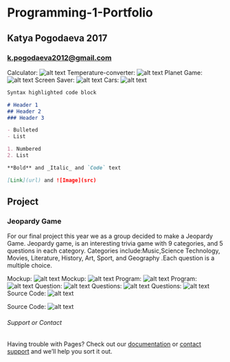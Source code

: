 # Programming-1-Portfolio
## Katya Pogodaeva 2017
### k.pogodaeva2012@gmail.com

Calculator: 
![alt text](https://ekaterinapogodaeva.github.io/Programmin-1-Portfolio/images/calc.png "Logo Title Text 1")
Temperature-converter: 
![alt text](https://ekaterinapogodaeva.github.io/Programmin-1-Portfolio/images/temp.png "Logo Title Text 1")
Planet Game: 
![alt text](https://ekaterinapogodaeva.github.io/Programmin-1-Portfolio/images/planet.png "Logo Title Text 1")
Screen Saver: 
![alt text](https://ekaterinapogodaeva.github.io/Programmin-1-Portfolio/images/screensave.png "Logo Title Text 1")
Cars: 
![alt text](https://ekaterinapogodaeva.github.io/Programmin-1-Portfolio/images/cars.png "Logo Title Text 1")



```markdown
Syntax highlighted code block

# Header 1
## Header 2
### Header 3

- Bulleted
- List

1. Numbered
2. List

**Bold** and _Italic_ and `Code` text

[Link](url) and ![Image](src)
```
## Project
### Jeopardy Game
For our final project this year we as a group decided to make a Jeopardy Game. Jeopardy game, is an interesting trivia game with 9 categories, and 5 questions in each category. Categories include:Music,Science Technology, Movies, Literature, History, Art, Sport, and Geography .Each question is a multiple choice. 

Mockup: 
![alt text](https://ekaterinapogodaeva.github.io/Programmin-1-Portfolio/images/mockup1.png "Logo Title Text 1")
Mockup: 
![alt text](https://ekaterinapogodaeva.github.io/Programmin-1-Portfolio/images/mockup2.png "Logo Title Text 1")
Program: 
![alt text](https://ekaterinapogodaeva.github.io/Programmin-1-Portfolio/images/CatagroriesPage.png "Logo Title Text 1")
Program: 
![alt text](https://ekaterinapogodaeva.github.io/Programmin-1-Portfolio/images/LitquestionEx.png "Logo Title Text 1")
Question: 
![alt text](https://ekaterinapogodaeva.github.io/Programmin-1-Portfolio/images/Authorfile1.png "Logo Title Text 1")
Questions: 
![alt text](https://ekaterinapogodaeva.github.io/Programmin-1-Portfolio/images/Authorfile2.png "Logo Title Text 1")
Questions: 
![alt text](https://ekaterinapogodaeva.github.io/Programmin-1-Portfolio/images/Authorfile3.png "Logo Title Text 1")
Source Code: 
![alt text](https://ekaterinapogodaeva.github.io/Programmin-1-Portfolio/images/Sourcecode1.png "Logo Title Text 1")

Source Code: 
![alt text](https://ekaterinapogodaeva.github.io/Programmin-1-Portfolio/images/Sourcecode2.png "Logo Title Text 1")


###### Support or Contact

Having trouble with Pages? Check out our [documentation](https://help.github.com/categories/github-pages-basics/) or [contact support](https://github.com/contact) and we’ll help you sort it out.
